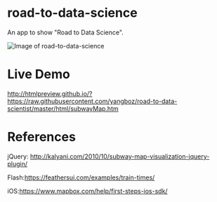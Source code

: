 # road-to-data-science
An app to show "Road to Data Science".

![Image of road-to-data-science](https://github.com/yangboz/road-to-data-science/blob/master/RoadToDataScientist1.png?raw=true)

# Live Demo

http://htmlpreview.github.io/?https://raw.githubusercontent.com/yangboz/road-to-data-scientist/master/html/subwayMap.htm

# References

jQuery: http://kalyani.com/2010/10/subway-map-visualization-jquery-plugin/

Flash:https://feathersui.com/examples/train-times/

iOS:https://www.mapbox.com/help/first-steps-ios-sdk/
